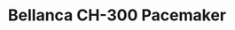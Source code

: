 ---
title: "Bellanca CH-300 Pacemaker"
price: 2700.0
desc: ""
img_path: "/assets/img/DORAW72022.jpg"
brand: AMMO
available: true
special_offer: false
new: false
soon: false
cat: "Plasticne-Makete"
subcat: "PM-DORA-WINGS"
subsubcat: ""
sifra: "DORAW72022"
---